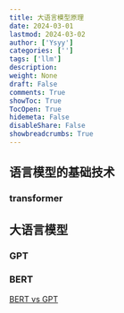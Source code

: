 ```yaml
---
title: 大语言模型原理
date: 2024-03-01
lastmod: 2024-03-02
author: ['Ysyy']
categories: ['']
tags: ['llm']
description: 
weight: None
draft: False
comments: True
showToc: True
TocOpen: True
hidemeta: False
disableShare: False
showbreadcrumbs: True
---
```

## 语言模型的基础技术

### transformer



## 大语言模型

### GPT

### BERT

[BERT vs GPT](https://www.zhihu.com/tardis/zm/art/607605399?source_id=1003)